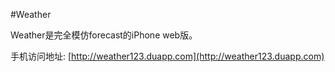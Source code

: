 #Weather

Weather是完全模仿forecast的iPhone web版。

手机访问地址: [http://weather123.duapp.com](http://weather123.duapp.com)
